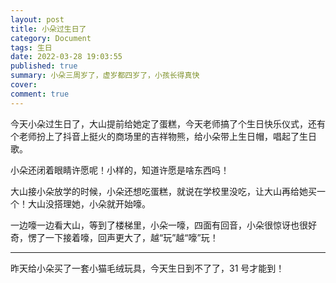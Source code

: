 ```yaml
---
layout: post
title: 小朵过生日了
category: Document
tags: 生日
date: 2022-03-28 19:03:55
published: true
summary: 小朵三周岁了，虚岁都四岁了，小孩长得真快
cover: 
comment: true
---
```


今天小朵过生日了，大山提前给她定了蛋糕，今天老师搞了个生日快乐仪式，还有个老师扮上了抖音上挺火的商场里的吉祥物熊，给小朵带上生日帽，唱起了生日歌。

小朵还闭着眼睛许愿呢！小样的，知道许愿是啥东西吗！

大山接小朵放学的时候，小朵还想吃蛋糕，就说在学校里没吃，让大山再给她买一个！大山没搭理她，小朵就开始嚎。

一边嚎一边看大山，等到了楼梯里，小朵一嚎，四面有回音，小朵很惊讶也很好奇，愣了一下接着嚎，回声更大了，越“玩”越“嚎”玩！

---

昨天给小朵买了一套小猫毛绒玩具，今天生日到不了了，31 号才能到！
